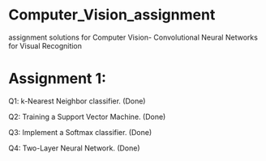 # Computer_Vision_assignment
assignment solutions for Computer Vision- Convolutional Neural Networks for Visual Recognition
# Assignment 1:
Q1: k-Nearest Neighbor classifier. (Done)

Q2: Training a Support Vector Machine. (Done)

Q3: Implement a Softmax classifier. (Done)

Q4: Two-Layer Neural Network. (Done)
